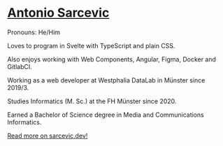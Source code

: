 # [Antonio Sarcevic](https://www.sarcevic.dev/)

Pronouns: He/Him

Loves to program in Svelte with TypeScript and plain CSS.

Also enjoys working with Web Components, Angular, Figma, Docker and GitlabCI.

Working as a web developer at Westphalia DataLab in Münster since 2019/3.

Studies Informatics (M. Sc.) at the FH Münster since 2020.

Earned a Bachelor of Science degree in Media and Communications Informatics.

[Read more on sarcevic.dev!](https://www.sarcevic.dev/)
